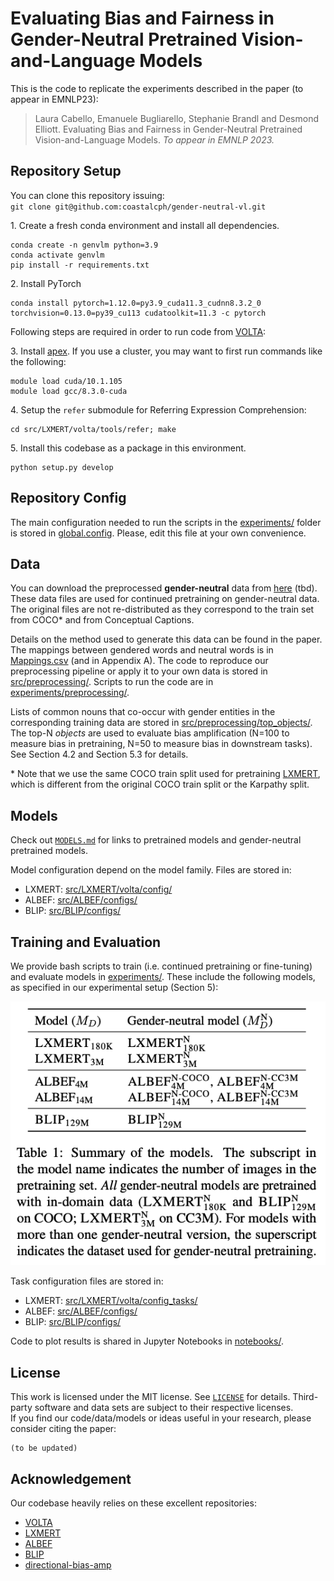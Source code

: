 # Evaluating Bias and Fairness in Gender-Neutral Pretrained Vision-and-Language Models

This is the code to replicate the experiments described in the paper (to appear in EMNLP23):
>Laura Cabello, Emanuele Bugliarello, Stephanie Brandl and Desmond Elliott. Evaluating Bias and Fairness in Gender-Neutral Pretrained Vision-and-Language Models. _To appear in EMNLP 2023._

## Repository Setup

You can clone this repository issuing: <br>
`git clone git@github.com:coastalcph/gender-neutral-vl.git`

1\. Create a fresh conda environment and install all dependencies.
```text
conda create -n genvlm python=3.9
conda activate genvlm
pip install -r requirements.txt
```

2\. Install PyTorch
```text
conda install pytorch=1.12.0=py3.9_cuda11.3_cudnn8.3.2_0 torchvision=0.13.0=py39_cu113 cudatoolkit=11.3 -c pytorch
```

Following steps are required in order to run code from [VOLTA](https://github.com/e-bug/volta/tree/main):

3\. Install [apex](https://github.com/NVIDIA/apex).
If you use a cluster, you may want to first run commands like the following:
```text
module load cuda/10.1.105
module load gcc/8.3.0-cuda
```

4\. Setup the `refer` submodule for Referring Expression Comprehension:
```
cd src/LXMERT/volta/tools/refer; make
```

5\. Install this codebase as a package in this environment.
```text
python setup.py develop
```

## Repository Config

The main configuration needed to run the scripts in the [experiments/](experiments/) folder is stored in [global.config](global.config). Please, edit this file at your own convenience.


## Data

You can download the preprocessed **gender-neutral** data from [here]() (tbd). These data files are used for continued pretraining on gender-neutral data. The original files are not re-distributed as they correspond to the train set from COCO* and from Conceptual Captions.

Details on the method used to generate this data can be found in the paper. The mappings between gendered words and neutral words is in [Mappings.csv](src/bias/Mappings.csv) (and in Appendix A). The code to reproduce our preprocessing pipeline or apply it to your own data is stored in [src/preprocessing/](src/preprocessing). Scripts to run the code are in [experiments/preprocessing/](experiments/preprocessing).

Lists of common nouns that co-occur with gender entities in the corresponding training data are stored in [src/preprocessing/top_objects/](src/preprocessing/top_objects). The top-N *objects* are used to evaluate bias amplification (N=100 to measure bias in pretraining, N=50 to measure bias in downstream tasks). See Section 4.2 and Section 5.3 for details.

\* Note that we use the same COCO train split used for pretraining [LXMERT](https://github.com/airsplay/lxmert#pre-training), which is different from the original COCO train split or the Karpathy split.


## Models
Check out [`MODELS.md`](MODELS.md) for links to pretrained models and gender-neutral pretrained models.

Model configuration depend on the model family. Files are stored in:

* LXMERT: [src/LXMERT/volta/config/](src/LXMERT/volta/config/)
* ALBEF: [src/ALBEF/configs/](src/ALBEF/configs)
* BLIP: [src/BLIP/configs/](src/BLIP/configs)

## Training and Evaluation

We provide bash scripts to train (i.e. continued pretraining or fine-tuning) and evaluate models in [experiments/](experiments).
These include the following models, as specified in our experimental setup (Section 5):

![Alt text](image.png)


Task configuration files are stored in:

* LXMERT: [src/LXMERT/volta/config_tasks/](src/LXMERT/volta/config_tasks/)
* ALBEF: [src/ALBEF/configs/](src/ALBEF/configs)
* BLIP: [src/BLIP/configs/](src/BLIP/configs)


Code to plot results is shared in Jupyter Notebooks in [notebooks/](notebooks).


## License 

This work is licensed under the MIT license. See [`LICENSE`](LICENSE) for details. 
Third-party software and data sets are subject to their respective licenses. <br>
If you find our code/data/models or ideas useful in your research, please consider citing the paper:
```
(to be updated)
```


## Acknowledgement

Our codebase heavily relies on these excellent repositories:
- [VOLTA](https://github.com/e-bug/volta/tree/main)
- [LXMERT](https://github.com/airsplay/lxmert)
- [ALBEF](https://github.com/salesforce/ALBEF)
- [BLIP](https://github.com/salesforce/BLIP)
- [directional-bias-amp](https://github.com/princetonvisualai/directional-bias-amp/tree/main)
